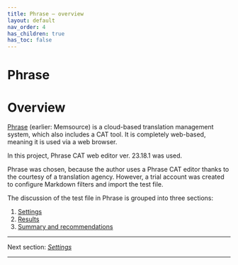 ```yaml
---
title: Phrase — overview
layout: default
nav_order: 4
has_children: true
has_toc: false
---
```

Phrase
===

# Overview

[Phrase](https://phrase.com/) (earlier: Memsource) is a cloud-based translation management system, which also includes a CAT tool. It is completely web-based, meaning it is used via a web browser.

In this project, Phrase CAT web editor ver. 23.18.1 was used.

Phrase was chosen, because the author uses a Phrase CAT editor thanks to the courtesy of a translation agency. However, a trial account was created to configure Markdown filters and import the test file.

The discussion of the test file in Phrase is grouped into three sections:

1. [Settings](phrase-01-settings)
2. [Results](phrase-02-results)
3. [Summary and recommendations](phrase-03-summary-and-recommendations)

---

Next section: [*Settings*](phrase-01-settings)

---